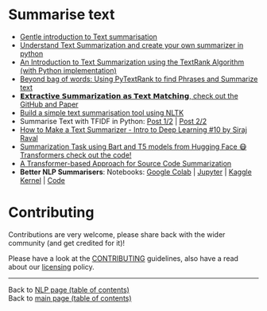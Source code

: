 # Summarise text

- [Gentle introduction to Text summarisation](https://www.linkedin.com/posts/ajitjaokar_a-gentle-introduction-to-text-summarization-activity-6620354936465092608-M2bI)
- [Understand Text Summarization and create your own summarizer in python](https://towardsdatascience.com/understand-text-summarization-and-create-your-own-summarizer-in-python-b26a9f09fc70)
- [An Introduction to Text Summarization using the TextRank Algorithm (with Python implementation)](https://www.analyticsvidhya.com/blog/2018/11/introduction-text-summarization-textrank-python/)
- [Beyond bag of words: Using PyTextRank to find Phrases and Summarize text](https://medium.com/@aneesha/beyond-bag-of-words-using-pytextrank-to-find-phrases-and-summarize-text-f736fa3773c5)
- [𝗘𝘅𝘁𝗿𝗮𝗰𝘁𝗶𝘃𝗲 𝗦𝘂𝗺𝗺𝗮𝗿𝗶𝘇𝗮𝘁𝗶𝗼𝗻 𝗮𝘀 𝗧𝗲𝘅𝘁 𝗠𝗮𝘁𝗰𝗵𝗶𝗻𝗴, check out the GitHub and Paper](https://www.linkedin.com/posts/philipvollet_nlp-nlproc-deeplearning-activity-6658954592727908352-417j)
- [Build a simple text summarisation tool using NLTK](https://medium.com/@wilamelima/build-a-simple-text-summarisation-tool-using-nltk-ff0984fedb4f)
- Summarise Text with TFIDF in Python: [Post 1/2](https://towardsdatascience.com/tfidf-for-piece-of-text-in-python-43feccaa74f8) | [Post 2/2](https://medium.com/@shivangisareen/summarise-text-with-tfidf-in-python-bc7ca10d3284)
- [How to Make a Text Summarizer - Intro to Deep Learning #10 by Siraj Raval](https://www.youtube.com/watch?v=ogrJaOIuBx4)
- [Summarization Task using Bart and T5 models from Hugging Face 😷 Transformers check out the code! ](https://www.linkedin.com/posts/philipvollet_nlp-deeplearning-machinelearning-activity-6650990213931769856-Hp1m)
- [A Transformer-based Approach for Source Code Summarization](https://www.linkedin.com/posts/philipvollet_nlp-machinelearning-deeplearning-activity-6663306539186565120-KVi7)
- **Better NLP Summarisers**: Notebooks: [Google Colab](https://github.com/neomatrix369/awesome-ai-ml-dl/blob/master/examples/better-nlp/notebooks/google-colab/better_nlp_summarisers.ipynb) | [Jupyter](https://github.com/neomatrix369/awesome-ai-ml-dl/blob/master/examples/better-nlp/notebooks/jupyter/better_nlp_summarisers.ipynb) | [Kaggle Kernel](https://www.kaggle.com/neomatrix369/better-nlp-summarisers-notebook) | [Code](https://github.com/neomatrix369/awesome-ai-ml-dl/tree/master/examples/better-nlp/library/org/neomatrix369)

# Contributing

Contributions are very welcome, please share back with the wider community (and get credited for it)!

Please have a look at the [CONTRIBUTING](../CONTRIBUTING.md) guidelines, also have a read about our [licensing](../LICENSE.md) policy.

---

Back to [NLP page (table of contents)](README.md)</br>
Back to [main page (table of contents)](../README.md)